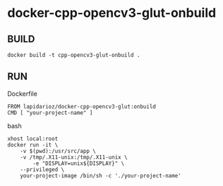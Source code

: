 # docker-cpp-opencv3-glut-onbuild

## BUILD
```
docker build -t cpp-opencv3-glut-onbuild .
```

## RUN
Dockerfile
```
FROM lapidarioz/docker-cpp-opencv3-glut:onbuild
CMD [ "your-project-name" ]
```
bash
```
xhost local:root
docker run -it \
    -v $(pwd):/usr/src/app \
    -v /tmp/.X11-unix:/tmp/.X11-unix \
		-e "DISPLAY=unix${DISPLAY}" \
    --privileged \
    your-project-image /bin/sh -c './your-project-name'
```
